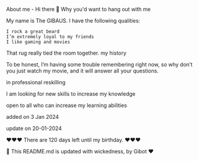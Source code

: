 
About me - Hi there 👋
Why you'd want to hang out with me

My name is The GIBAUS. I have the following qualities:

    I rock a great beard
    I’m extremely loyal to my friends
    I like gaming and movies

That rug really tied the room together.
my history

To be honest, I’m having some trouble remembering right now, so why don’t you just watch my movie, and it will answer all your questions.

in professional reskilling

I am looking for new skills to increase my knowledge

open to all who can increase my learning abilities

added on 3 Jan 2024

update on 20-01-2024

❤️❤️❤️  There are 120 days left until my birthday. ❤️❤️❤️

🤖 This README.md is updated with wickedness, by Gibot ❤️
